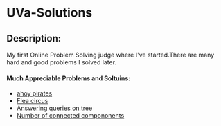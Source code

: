 # UVa-Solutions

## Description:
My first Online Problem Solving judge where I've started.There are many hard and good problems I solved later.

#### Much Appreciable Problems and Soltuins:
* [ahoy pirates](https://github.com/Khairul-Anam-Mubin/UVa-Solutions/blob/master/11402%20-%20Ahoy%2C%20Pirates!.cpp)
* [Flea circus](https://github.com/Khairul-Anam-Mubin/UVa-Solutions/blob/32680f989da5e4e876485aaa34f34ac08fd6b02c/10938%20-%20Flea%20circus.cpp)
* [Answering queries on tree](https://github.com/Khairul-Anam-Mubin/UVa-Solutions/blob/32680f989da5e4e876485aaa34f34ac08fd6b02c/12424%20-%20Answering%20Queries%20on%20a%20Tree.cpp)
* [Number of connected compononents](https://github.com/Khairul-Anam-Mubin/UVa-Solutions/blob/32680f989da5e4e876485aaa34f34ac08fd6b02c/13153%20-%20Number%20of%20Connected%20Components.cpp)
